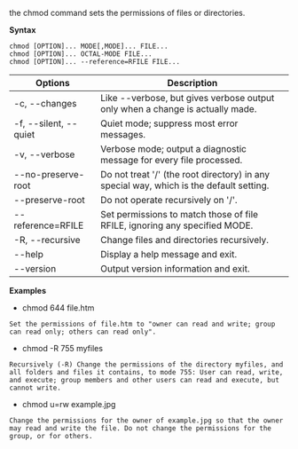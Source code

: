 the chmod command sets the permissions of files or directories.

**Syntax**
```
chmod [OPTION]... MODE[,MODE]... FILE...
chmod [OPTION]... OCTAL-MODE FILE...
chmod [OPTION]... --reference=RFILE FILE...
```

Options | Description 
--------|------------
-c, --changes |Like --verbose, but gives verbose output only when a change is actually made.
-f, --silent, --quiet | Quiet mode; suppress most error messages.
-v, --verbose | Verbose mode; output a diagnostic message for every file processed.
--no-preserve-root |Do not treat '/' (the root directory) in any special way, which is the default setting.
--preserve-root  | Do not operate recursively on '/'.
--reference=RFILE   | Set permissions to match those of file RFILE, ignoring any specified MODE.
-R, --recursive   | Change files and directories recursively.
--help   | Display a help message and exit.
--version   | Output version information and exit.

**Examples** 
- chmod 644 file.htm
```
Set the permissions of file.htm to "owner can read and write; group can read only; others can read only".
```

- chmod -R 755 myfiles
```
Recursively (-R) Change the permissions of the directory myfiles, and all folders and files it contains, to mode 755: User can read, write, and execute; group members and other users can read and execute, but cannot write.
```

- chmod u=rw example.jpg
```
Change the permissions for the owner of example.jpg so that the owner may read and write the file. Do not change the permissions for the group, or for others.
```